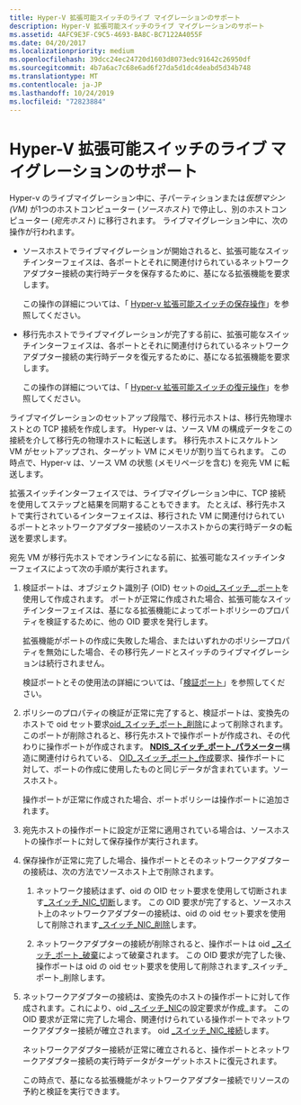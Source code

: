```yaml
---
title: Hyper-V 拡張可能スイッチのライブ マイグレーションのサポート
description: Hyper-V 拡張可能スイッチのライブ マイグレーションのサポート
ms.assetid: 4AFC9E3F-C9C5-4693-BA8C-BC7122A4055F
ms.date: 04/20/2017
ms.localizationpriority: medium
ms.openlocfilehash: 39dcc24ec24720d1603d8073edc91642c26950df
ms.sourcegitcommit: 4b7a6ac7c68e6ad6f27da5d1dc4deabd5d34b748
ms.translationtype: MT
ms.contentlocale: ja-JP
ms.lasthandoff: 10/24/2019
ms.locfileid: "72823884"
---
```

# <a name="hyper-v-extensible-switch-live-migration-support"></a>Hyper-V 拡張可能スイッチのライブ マイグレーションのサポート


Hyper-v のライブマイグレーション中に、子パーティションまたは*仮想マシン (VM)* が1つのホストコンピューター (*ソースホスト*) で停止し、別のホストコンピューター (*宛先ホスト*) に移行されます。 ライブマイグレーション中に、次の操作が行われます。

-   ソースホストでライブマイグレーションが開始されると、拡張可能なスイッチインターフェイスは、各ポートとそれに関連付けられているネットワークアダプター接続の実行時データを保存するために、基になる拡張機能を要求します。

    この操作の詳細については、「 [Hyper-v 拡張可能スイッチの保存操作](hyper-v-extensible-switch-save-operations.md)」を参照してください。

-   移行先ホストでライブマイグレーションが完了する前に、拡張可能なスイッチインターフェイスは、各ポートとそれに関連付けられているネットワークアダプター接続の実行時データを復元するために、基になる拡張機能を要求します。

    この操作の詳細については、「 [Hyper-v 拡張可能スイッチの復元操作](hyper-v-extensible-switch-restore-operations.md)」を参照してください。

ライブマイグレーションのセットアップ段階で、移行元ホストは、移行先物理ホストとの TCP 接続を作成します。 Hyper-v は、ソース VM の構成データをこの接続を介して移行先の物理ホストに転送します。 移行先ホストにスケルトン VM がセットアップされ、ターゲット VM にメモリが割り当てられます。 この時点で、Hyper-v は、ソース VM の状態 (メモリページを含む) を宛先 VM に転送します。

拡張スイッチインターフェイスでは、ライブマイグレーション中に、TCP 接続を使用してステップと結果を同期することもできます。 たとえば、移行先ホストで実行されているインターフェイスは、移行された VM に関連付けられているポートとネットワークアダプター接続のソースホストからの実行時データの転送を要求します。

宛先 VM が移行先ホストでオンラインになる前に、拡張可能なスイッチインターフェイスによって次の手順が実行されます。

1.  検証ポートは、オブジェクト識別子 (OID) セットの[oid\_スイッチ\_\_ポート](https://docs.microsoft.com/windows-hardware/drivers/network/oid-switch-port-create)を使用して作成されます。 ポートが正常に作成された場合、拡張可能なスイッチインターフェイスは、基になる拡張機能によってポートポリシーのプロパティを検証するために、他の OID 要求を発行します。

    拡張機能がポートの作成に失敗した場合、またはいずれかのポリシープロパティを無効にした場合、その移行先ノードとスイッチのライブマイグレーションは続行されません。

    検証ポートとその使用法の詳細については、「[検証ポート](validation-ports.md)」を参照してください。

2.  ポリシーのプロパティの検証が正常に完了すると、検証ポートは、変換先のホストで oid セット要求[oid\_スイッチ\_ポート\_削除](https://docs.microsoft.com/windows-hardware/drivers/network/oid-switch-port-delete)によって削除されます。 このポートが削除されると、移行先ホストで操作ポートが作成され、その代わりに操作ポートが作成されます。 [**NDIS\_スイッチ\_ポート\_パラメーター**](https://docs.microsoft.com/windows-hardware/drivers/ddi/ntddndis/ns-ntddndis-_ndis_switch_port_parameters)構造に関連付けられている、 [OID\_スイッチ\_ポート\_作成](https://docs.microsoft.com/windows-hardware/drivers/network/oid-switch-port-create)要求、操作ポートに対して、ポートの作成に使用したものと同じデータが含まれています。ソースホスト。

    操作ポートが正常に作成された場合、ポートポリシーは操作ポートに追加されます。

3.  宛先ホストの操作ポートに設定が正常に適用されている場合は、ソースホストの操作ポートに対して保存操作が実行されます。

4.  保存操作が正常に完了した場合、操作ポートとそのネットワークアダプターの接続は、次の方法でソースホスト上で削除されます。

    1.  ネットワーク接続はまず、oid の OID セット要求を使用して切断されます[\_スイッチ\_NIC\_切断](https://docs.microsoft.com/windows-hardware/drivers/network/oid-switch-nic-disconnect)します。 この OID 要求が完了すると、ソースホスト上のネットワークアダプターの接続は、oid の oid セット要求を使用して削除されます[\_スイッチ\_NIC\_削除](https://docs.microsoft.com/windows-hardware/drivers/network/oid-switch-nic-delete)します。

    2.  ネットワークアダプターの接続が削除されると、操作ポートは oid [\_スイッチ\_ポート\_破棄](https://docs.microsoft.com/windows-hardware/drivers/network/oid-switch-port-teardown)によって破棄されます。 この OID 要求が完了した後、操作ポートは oid の oid セット要求を使用して削除されます\_スイッチ\_ポート\_削除します。

5.  ネットワークアダプターの接続は、変換先のホストの操作ポートに対して作成されます。これにより、oid [\_スイッチ\_NIC](https://docs.microsoft.com/windows-hardware/drivers/network/oid-switch-nic-create)の設定要求が作成\_ます。 この OID 要求が正常に完了した場合、関連付けられている操作ポートでネットワークアダプター接続が確立されます。 oid [\_スイッチ\_NIC\_接続](https://docs.microsoft.com/windows-hardware/drivers/network/oid-switch-nic-connect)します。

    ネットワークアダプター接続が正常に確立されると、操作ポートとネットワークアダプター接続の実行時データがターゲットホストに復元されます。

    この時点で、基になる拡張機能がネットワークアダプター接続でリソースの予約と検証を実行できます。

 

 





